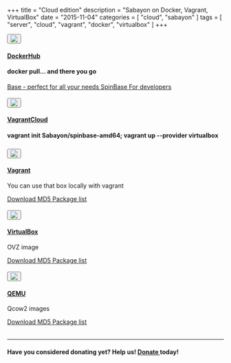 +++
title = "Cloud edition"
description = "Sabayon on Docker, Vagrant, VirtualBox"
date = "2015-11-04"
categories = [ "cloud", "sabayon" ]
tags = [
    "server",
    "cloud",
    "vagrant",
    "docker",
    "virtualbox"
]
+++

<style>
.row {
  padding-bottom:4px !important;
}
</style>

<div class="row">
<div class="col-md-2">
<a href="https://hub.docker.com/u/sabayon/dashboard/"><button type="button" class="btn btn-circle btn-xl"><img src="/img/docker-logo.png" class="img-responsive"></button></div>
<div class="col-md-10">
<h4>DockerHub</h4></a>
<h4>docker pull... and there you go</h4>
<p>
<a class="btn btn-primary btn-xs" href="https://hub.docker.com/r/sabayon/base-amd64/" role="button"><i class="fa fa-link"></i> Base - perfect for all your needs </a>
<a class="btn btn-primary btn-xs" href="https://hub.docker.com/r/sabayon/spinbase-amd64/" role="button"><i class="fa fa-link"></i> SpinBase </a>
<a class="btn btn-primary btn-xs" href="https://hub.docker.com/r/sabayon/builder-amd64/" role="button"><i class="fa fa-link"></i> For developers </a>
</p>
</div>

</div>
<div class="row">
<div class="col-md-2">
<a href="https://atlas.hashicorp.com/Sabayon/boxes/spinbase-amd64"><button type="button" class="btn btn-circle btn-xl"><img src="/img/vagrantcloud-logo.png"
class="img-responsive"></button></div>
<div class="col-md-10">
<h4>VagrantCloud</h4></a>
<h4>vagrant init Sabayon/spinbase-amd64; vagrant up --provider virtualbox</h4>
</div>

</div>
<div class="row">
<div class="col-md-2">
<a href="http://dl.sabayon.org/iso/monthly/Sabayon_Linux_15.11_amd64_SpinBase.box"><button type="button" class="btn btn-circle btn-xl"><img src="/img/vagrant-logo.png" class="img-responsive"></button></div>
<div class="col-md-10">
<h4>Vagrant</h4></a>
<p>You can use that box locally with vagrant</p>
<p>
<a class="btn btn-primary btn-xs" href="http://dl.sabayon.org/iso/monthly/Sabayon_Linux_15.11_amd64_SpinBase.box" role="button"><i class="fa fa-download"></i> Download </a>
<a class="btn btn-primary btn-xs" href="http://dl.sabayon.org/iso/monthly/Sabayon_Linux_15.11_amd64_SpinBase.box.md5" role="button"><i class="fa fa-check-square"></i> MD5 </a>
<a class="btn btn-primary btn-xs" href="http://dl.sabayon.org/iso/monthly/Sabayon_Linux_15.11_amd64_SpinBase.iso.pkglist" role="button"><i class="fa fa-list"></i> Package list </a>
</p>
</div>

</div>
<div class="row">
<div class="col-md-2">
<a href="http://dl.sabayon.org/iso/monthly/Sabayon_Linux_15.11_amd64_SpinBase-ovz.tar.gz"><button type="button" class="btn btn-circle  btn-xl"><img src="/img/virtualbox-logo.png" class="img-responsive"></button></div>
<div class="col-md-10">
<h4>VirtualBox</h4></a>
<p>OVZ image</p>
<p>
<a class="btn btn-primary btn-xs" href="http://dl.sabayon.org/iso/monthly/Sabayon_Linux_15.11_amd64_SpinBase-ovz.tar.gz" role="button"><i class="fa fa-download"></i> Download </a>
<a class="btn btn-primary btn-xs" href="http://dl.sabayon.org/iso/monthly/Sabayon_Linux_15.11_amd64_SpinBase-ovz.tar.gz.md5" role="button"><i class="fa fa-check-square"></i> MD5 </a>
<a class="btn btn-primary btn-xs" href="http://dl.sabayon.org/iso/monthly/Sabayon_Linux_15.11_amd64_SpinBase.iso.pkglist" role="button"><i class="fa fa-list"></i> Package list </a>
</div>

</div>
<div class="row">
<div class="col-md-2">
<a href="http://dl.sabayon.org/iso/monthly/Sabayon_Linux_15.11_amd64_SpinBase-qemu.tar.gz"><button type="button" class="btn btn-circle btn-xl"><img src="/img/qemu-logo.png" class="img-responsive"></button></div>
<div class="col-md-10">
<h4>QEMU</h4></a>
<p>Qcow2 images</p>
<p>
<a class="btn btn-primary btn-xs" href="http://dl.sabayon.org/iso/monthly/Sabayon_Linux_15.11_amd64_SpinBase-qemu.tar.gz" role="button"><i class="fa fa-download"></i> Download </a>
<a class="btn btn-primary btn-xs" href="http://dl.sabayon.org/iso/monthly/Sabayon_Linux_15.11_amd64_SpinBase-qemu.tar.gz.md5" role="button"><i class="fa fa-check-square"></i> MD5 </a>
<a class="btn btn-primary btn-xs" href="http://dl.sabayon.org/iso/monthly/Sabayon_Linux_15.11_amd64_SpinBase.iso.pkglist" role="button"><i class="fa fa-list"></i> Package list </a>
 </a>
</p>
</div>

</div>

<hr>
<h4>Have you considered donating yet? Help us! <a class="btn btn-danger btn-xs" href="/donate" role="button"><i class="fa fa-heart"></i> Donate </a> today!</h4>
